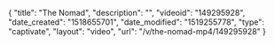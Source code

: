 {
    "title": "The Nomad",
    "description": "",
    "videoid": "149295928",
    "date_created": "1518655701",
    "date_modified": "1519255778",
    "type": "captivate",
    "layout": "video",
    "url": "\/v\/the-nomad-mp4\/149295928"
}